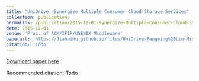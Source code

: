 ```yaml
---
title: "UniDrive: Synergize Multiple Consumer Cloud Storage Services"
collection: publications
permalink: /publication/2015-12-01-Synergize-Multiple-Consumer-Cloud-Storage-Services
date: 2015-12-01
venue: 'Proc. of ACM/IFIP/USENIX Middleware'
paperurl: 'https://JiahaiHu.github.io/files/UniDrive-Fangming%20Liu-Middleware2015.pdf'
citation: 'Todo'
---
```


<a href='https://JiahaiHu.github.io/files/UniDrive-Fangming%20Liu-Middleware2015.pdf'>Download paper here</a>

Recommended citation: Todo